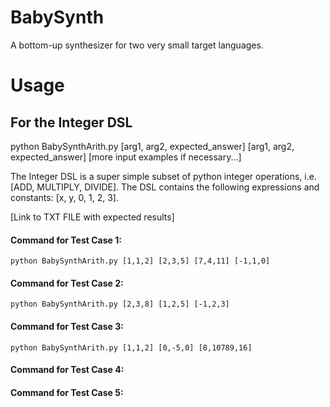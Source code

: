 # BabySynth
A bottom-up synthesizer for two very small target languages.

# Usage
## For the Integer DSL
python BabySynthArith.py [arg1, arg2, expected_answer] [arg1, arg2, expected_answer] [more input examples if necessary...]

The Integer DSL is a super simple subset of python integer operations, i.e. [ADD, MULTIPLY, DIVIDE]. The DSL contains the following expressions and constants: [x, y, 0, 1, 2, 3].

[Link to TXT FILE with expected results]

#### Command for Test Case 1:
`python BabySynthArith.py [1,1,2] [2,3,5] [7,4,11] [-1,1,0]`

#### Command for Test Case 2:
`python BabySynthArith.py [2,3,8] [1,2,5] [-1,2,3]`

#### Command for Test Case 3:
`python BabySynthArith.py [1,1,2] [0,-5,0] [8,10789,16]`

#### Command for Test Case 4:

#### Command for Test Case 5:
